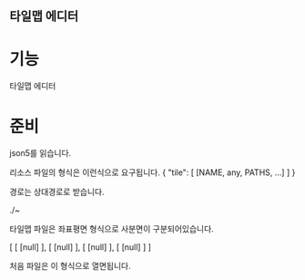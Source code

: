 ## 타일맵 에디터

# 기능
타일맵 에디터

# 준비

json5를 읽습니다.

리소스 파일의 형식은
이런식으로 요구됩니다.
{
    "tile": [
        [NAME, any, PATHS, ...]
    ]
}

경로는 상대경로로 받습니다.

./~

타일맵 파일은 좌표평면 형식으로 사분면이 구분되어있습니다.

[
    [
        [null]
    ],
    [
        [null]
    ],
    [
        [null]
    ],
    [
        [null]
    ]
]

처음 파일은 이 형식으로 열면됩니다.

